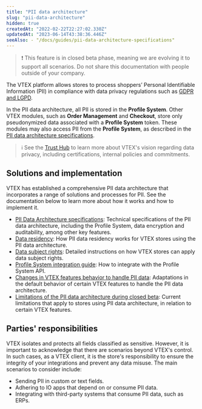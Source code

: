 ```yaml
---
title: "PII data architecture"
slug: "pii-data-architecture"
hidden: true
createdAt: "2022-02-22T22:27:02.330Z"
updatedAt: "2023-06-14T43:38:36.446Z"
seeAlso: - "/docs/guides/pii-data-architecture-specifications"
---
```


>❗ This feature is in closed beta phase, meaning we are evolving it to support all scenarios. Do not share this documentation with people outside of your company.

The VTEX platform allows stores to process shoppers’ Personal Identifiable Information (PII) in compliance with data privacy regulations such as [GDPR and LGPD](https://vtex.com/us-en/privacy-and-agreements/vtex-commitment/).

In the PII data architecture, all PII is stored in the **Profile System**. Other VTEX modules, such as **Order Management** and **Checkout**, store only pseudonymized data associated with a **Profile System** token. These modules may also access PII from the **Profile System**, as described in the [PII data architecture specifications](https://developers.vtex.com/docs/guides/pii-data-architecture-specifications).

>ℹ️ See the [Trust Hub](https://vtex.com/us-en/trust/) to learn more about VTEX's vision regarding data privacy, including certifications, internal policies and commitments.

## Solutions and implementation

VTEX has established a comprehensive PII data architecture that incorporates a range of solutions and processes for PII. See the documentation below to learn more about how it works and how to implement it.

- [PII Data Architecture specifications](https://developers.vtex.com/docs/guides/pii-data-architecture-specifications): Technical specifications of the PII data architecture, including the Profile System, data encryption and auditability, among other key features.
- [Data residency](https://developers.vtex.com/docs/guides/data-residency): How PII data residency works for VTEX stores using the PII data architecture.
- [Data subject rights](https://help.vtex.com/tutorial/data-subject-rights--6imchxTx09icupKMbzHVIM): Detailed instructions on how VTEX stores can apply data subject rights.
- [Profile System integration guide](https://developers.vtex.com/docs/guides/profile-system): How to integrate with the Profile System API.
- [Changes in VTEX features behavior to handle PII data](https://developers.vtex.com/docs/guides/changes-in-vtex-features-behavior-to-handle-pii-data): Adaptations in the default behavior of certain VTEX features to handle the PII data architecture.
- [Limitations of the PII data architecture during closed beta](https://developers.vtex.com/docs/guides/limitations-of-the-pii-data-architecture-during-closed-beta): Current limitations that apply to stores using PII data architecture, in relation to certain VTEX features.

## Parties' responsibilities

VTEX isolates and protects all fields classified as sensitive. However, it is important to acknowledge that there are scenarios beyond VTEX's control. In such cases, as a VTEX client, it is the store's responsibility to ensure the integrity of your integrations and prevent any data misuse. The main scenarios to consider include:

- Sending PII in custom or text fields.
- Adhering to IO apps that depend on or consume PII data.
- Integrating with third-party systems that consume PII data, such as ERPs.
